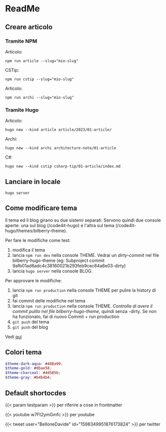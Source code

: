 # ReadMe

## Creare articolo

### Tramite NPM

Articolo:

```plaintext
npm run article --slug="mio-slug"
```

CSTip:

```plaintext
npm run cstip --slug="mio-slug"
```

Articolo:

```plaintext
npm run archi --slug="mio-slug"
```

### Tramite Hugo

Articolo:

```plaintext
hugo new --kind article article/2023/01-article/
```

Archi:

```plaintext
hugo new --kind archi architecture-note/01-article
```

C#:

```plaintext
hugo new --kind cstip csharp-tip/01-article/index.md
```

## Lanciare in locale

```plaintext
hugo server
```

## Come modificare tema

Il tema ed il blog girano su due sistemi separati. Servono quindi due console aperte: una sul blog (/code4it-hugo) e l'altra sul tema (/code4it-hugo/themes/bilberry-theme).

Per fare le modifiche come test:

1. modifica il tema
2. lancia `npm run dev` nella console THEME. Vedrai un _dirty-commit_ nel file bilberry-hugo-theme (eg: Subproject commit 9afb01ad8adc4c38160021b293feb9cec84a8e03-dirty)
3. lancia `hugo server` nella console BLOG.

Per approvare le modifiche:

1. lancia `npm run production` nella console THEME per pulire la history di git
2. fai commit delle modifiche nel tema
3. lancia `npm run production` nella console THEME. _Controlla di avere il commit pulito nel file bilberry-hugo-theme_, quindi senza -dirty. Se non ha funzionato, fai di nuovo Commit + run production
4. `git push` del tema
5. `git push` del blog

Vedi [qui](https://github.com/code4it-dev/c4it-hugo/pull/4)

## Colori tema

```scss
$theme-dark-aqua: #488a99;
$theme-gold: #dbae58;
$theme-charcoal: #4d585b;
$theme-gray: #b4b4b4;
```

## Default shortocdes

{{< param testparam >}} per riferire a cose in frontmatter

{{< youtube w7Ft2ymGmfc >}} per youtube

{{< tweet user="BelloneDavide" id="1598349951876173824" >}} per twitter
